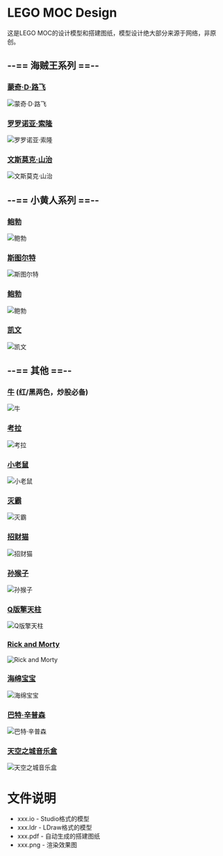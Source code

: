 # LEGO MOC Design

这是LEGO MOC的设计模型和搭建图纸，模型设计绝大部分来源于网络，非原创。

## --== 海贼王系列 ==--

### [蒙奇·D·路飞](https://gitee.com/liaoxuefeng/lego-moc-design/tree/master/monkey-d-luffy-cube)

![蒙奇·D·路飞](https://gitee.com/liaoxuefeng/lego-moc-design/raw/master/monkey-d-luffy-cube/money-d-luffy-cube.png "蒙奇·D·路飞")

### [罗罗诺亚·索隆](https://gitee.com/liaoxuefeng/lego-moc-design/tree/master/roronoa-zoro-cube)

![罗罗诺亚·索隆](https://gitee.com/liaoxuefeng/lego-moc-design/raw/master/roronoa-zoro-cube/roronoa-zoro-cube.png "罗罗诺亚·索隆")

### [文斯莫克·山治](https://gitee.com/liaoxuefeng/lego-moc-design/tree/master/vinsmoke-sanji-cube)

![文斯莫克·山治](https://gitee.com/liaoxuefeng/lego-moc-design/raw/master/vinsmoke-sanji-cube/vinsmoke-sanji-cube.png "文斯莫克·山治")

## --== 小黄人系列 ==--

### [鲍勃](https://gitee.com/liaoxuefeng/lego-moc-design/tree/master/yellow-bob-cube)

![鲍勃](https://gitee.com/liaoxuefeng/lego-moc-design/raw/master/yellow-bob-cube/yellow-bob-cube.png "鲍勃")

### [斯图尔特](https://gitee.com/liaoxuefeng/lego-moc-design/tree/master/yellow-stuart-cube)

![斯图尔特](https://gitee.com/liaoxuefeng/lego-moc-design/raw/master/yellow-stuart-cube/yellow-stuart-cube.png "斯图尔特")

### [鲍勃](https://gitee.com/liaoxuefeng/lego-moc-design/tree/master/yellow-bob)

![鲍勃](https://gitee.com/liaoxuefeng/lego-moc-design/raw/master/yellow-bob/yellow-bob.png "鲍勃")

### [凯文](https://gitee.com/liaoxuefeng/lego-moc-design/tree/master/yellow-kevin)

![凯文](https://gitee.com/liaoxuefeng/lego-moc-design/raw/master/yellow-kevin/yellow-kevin.png "凯文")

## --== 其他 ==--

### [牛](https://gitee.com/liaoxuefeng/lego-moc-design/tree/master/bull) (红/黑两色，炒股必备)

![牛](https://gitee.com/liaoxuefeng/lego-moc-design/raw/master/bull/bull.png "牛")

### [考拉](https://gitee.com/liaoxuefeng/lego-moc-design/tree/master/koala)

![考拉](https://gitee.com/liaoxuefeng/lego-moc-design/raw/master/koala/koala.png "考拉")

### [小老鼠](https://gitee.com/liaoxuefeng/lego-moc-design/tree/master/mouse)

![小老鼠](https://gitee.com/liaoxuefeng/lego-moc-design/raw/master/mouse/mouse.png "小老鼠")

### [灭霸](https://gitee.com/liaoxuefeng/lego-moc-design/tree/master/thanos-cube)

![灭霸](https://gitee.com/liaoxuefeng/lego-moc-design/raw/master/thanos-cube/thanos.png "灭霸")

### [招财猫](https://gitee.com/liaoxuefeng/lego-moc-design/tree/master/lucky-cat)

![招财猫](https://gitee.com/liaoxuefeng/lego-moc-design/raw/master/lucky-cat/lucky-cat.png "招财猫")

### [孙猴子](https://gitee.com/liaoxuefeng/lego-moc-design/tree/master/the-money-king)

![孙猴子](https://gitee.com/liaoxuefeng/lego-moc-design/raw/master/the-money-king/the-money-king.png "孙猴子")

### [Q版擎天柱](https://gitee.com/liaoxuefeng/lego-moc-design/tree/master/optimus-prime)

![Q版擎天柱](https://gitee.com/liaoxuefeng/lego-moc-design/raw/master/optimus-prime/optimus-prime.png "Q版擎天柱")

### [Rick and Morty](https://gitee.com/liaoxuefeng/lego-moc-design/tree/master/rick-and-morty)

![Rick and Morty](https://gitee.com/liaoxuefeng/lego-moc-design/raw/master/rick-and-morty/rick-and-morty.png "Rick and Morty")

### [海绵宝宝](https://gitee.com/liaoxuefeng/lego-moc-design/tree/master/spongebob-cube)

![海绵宝宝](https://gitee.com/liaoxuefeng/lego-moc-design/raw/master/spongebob-cube/spongebob.png "海绵宝宝")

### [巴特·辛普森](https://gitee.com/liaoxuefeng/lego-moc-design/tree/master/bart-simpson-cube)

![巴特·辛普森](https://gitee.com/liaoxuefeng/lego-moc-design/raw/master/bart-simpson-cube/bart-simpson.png "巴特·辛普森")

### [天空之城音乐盒](https://gitee.com/liaoxuefeng/lego-moc-design/tree/master/castle-in-the-sky-music-box)

![天空之城音乐盒](https://gitee.com/liaoxuefeng/lego-moc-design/raw/master/castle-in-the-sky-music-box/castle-in-the-sky-music-box.jpg "天空之城音乐盒")

# 文件说明

- xxx.io - Studio格式的模型
- xxx.ldr - LDraw格式的模型
- xxx.pdf - 自动生成的搭建图纸
- xxx.png - 渲染效果图
